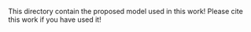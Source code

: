 This directory contain the proposed model used in this work! Please cite this work if you have used it!
